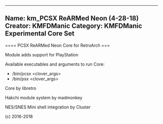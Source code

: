 -----------------------
Name: km_PCSX ReARMed Neon (4-28-18)
Creator: KMFDManic
Category: KMFDManic Experimental Core Set
-----------------------
==== PCSX ReARMed Neon Core for RetroArch ===

Module adds support for PlayStation

Available executables and arguments to run Core:
- /bin/pcsx <rom> <clover_args>
- /bin/psx <rom> <clover_args>

Core by libretro

Hakchi module system by madmonkey

NES/SNES Mini shell integration by Cluster

(c) 2016-2018
